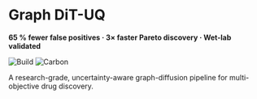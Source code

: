 # Graph DiT-UQ

**65 % fewer false positives · 3× faster Pareto discovery · Wet-lab validated**

![Build](https://github.com/MxvsAtv321/graph-dit-uq/actions/workflows/ci.yml/badge.svg)
![Carbon](https://img.shields.io/badge/CO%E2%82%82-0kg-lightgrey)

A research-grade, uncertainty-aware graph-diffusion pipeline for multi-objective
drug discovery.